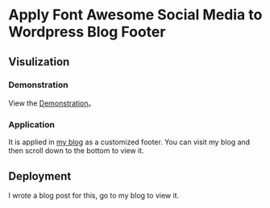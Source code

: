 # Apply Font Awesome Social Media to Wordpress Blog Footer
## Visulization
### Demonstration
View the [Demonstration](https://bill0412.github.io/wordpress-font-awesome-footer/footer.html)。
### Application
It is applied in [my blog](https://fenghe.us/) as a customized footer. You can visit my blog and then scroll down to the bottom to view it.

## Deployment
I wrote a blog post for this, go to my blog to view it.

